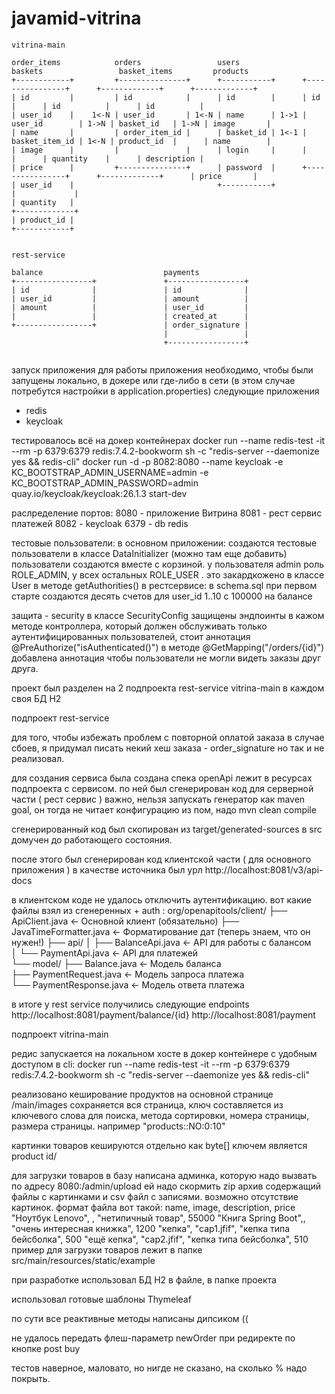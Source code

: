 # javamid-vitrina

```text
vitrina-main

order_items            orders                 users              baskets                 basket_items         products
+------------+         +---------------+      +-----------+      +----------------+      +-------------+      +-------------+
| id         |         | id            |      | id        |      | id             |      | id          |      | id          |
| user_id    |    1<-N | user_id       | 1<-N | name      | 1->1 | user_id        | 1->N | basket_id   | 1->N | image       |
| name       |         | order_item_id |      | basket_id | 1<-1 | basket_item_id | 1<-N | product_id  |      | name        |
| image      |         |               |      | login     |      |                |      | quantity    |      | description |
| price      |         +---------------+      | password  |      +----------------+      +-------------+      | price       |
| user_id    |                                +-----------+                                                                |             |
| quantity   |                                                                                                +-------------+
| product_id |                                                                                             
+------------+                                                                                             


rest-service

balance                           payments                             
+-----------------+               +-----------------+                  
| id              |               | id              | 
| user_id         |               | amount          | 
| amount          |               | user_id         | 
|                 |               | created_at      | 
+-----------------+               | order_signature | 
                                  |                 | 
                                  +-----------------+ 


```



запуск приложения
для работы приложения необходимо, чтобы были запущены локально, в докере или где-либо в сети 
(в этом случае потребутся настройки в application.properties) следующие приложения
- redis
- keycloak

тестировалось всё на докер контейнерах
docker run --name redis-test -it --rm -p 6379:6379 redis:7.4.2-bookworm sh -c "redis-server --daemonize yes && redis-cli"
docker run -d -p 8082:8080 --name keycloak -e KC_BOOTSTRAP_ADMIN_USERNAME=admin -e KC_BOOTSTRAP_ADMIN_PASSWORD=admin quay.io/keycloak/keycloak:26.1.3 start-dev

раслределение портов:
8080 - приложение Витрина
8081 - рест сервис платежей
8082 - keycloak
6379 - db redis


тестовые пользователи:
в основном приложении: 
создаются тестовые пользователи в классе DataInitializer (можно там еще добавить)
пользователи создаются вместе с корзиной.
у пользователя admin роль ROLE_ADMIN, у всех остальных ROLE_USER .
это закардкожено в классе User в методе getAuthorities()
в рестсервисе: 
в schema.sql при первом старте создаются десять счетов для user_id 1..10 с 100000 на балансе



защита - security
в классе SecurityConfig защищены эндпоинты
в кажом методе контроллера, который должен обслуживать только аутентифицированных пользователей,
стоит аннотация @PreAuthorize("isAuthenticated()")
в методе @GetMapping("/orders/{id}") добавлена аннотация 
чтобы пользователи не могли видеть заказы друг друга.


проект был разделен на 2 подпроекта
rest-service
vitrina-main
в каждом своя БД H2

подпроект rest-service

для того, чтобы избежать проблем с повторной оплатой заказа в случае сбоев, я придумал писать некий хеш заказа - order_signature
но так и не реализовал.

для создания сервиса была создана спека openApi
лежит в ресурсах подпроекта с сервисом.
по ней был сгенерирован код для серверной части ( рест сервис )
важно, нельзя запускать генератор как maven goal, он тогда не читает конфигурацию из пом,
надо mvn clean compile

сгенерированный код был скопирован из target/generated-sources в src
домучен до работающего состояния.

после этого был сгенерирован код клиентской части ( для основного приложения )
в качестве источника был урл http://localhost:8081/v3/api-docs

в клиентском коде не удалось отключить аутентификацию. вот какие файлы взял из сгенеренных + auth :
org/openapitools/client/
├── ApiClient.java                 ← Основной клиент (обязательно)
├── JavaTimeFormatter.java         ← Форматирование дат (теперь знаем, что он нужен!)
├── api/
│   ├── BalanceApi.java            ← API для работы с балансом  
│   └── PaymentApi.java            ← API для платежей  
└── model/
    ├── Balance.java               ← Модель баланса  
    ├── PaymentRequest.java        ← Модель запроса платежа  
    └── PaymentResponse.java       ← Модель ответа платежа

в итоге у rest service получились следующие endpoints
http://localhost:8081/payment/balance/{id}
http://localhost:8081/payment




подпроект vitrina-main

редис запускается на локальном хосте в докер контейнере с удобным доступом в cli:
docker run --name redis-test -it --rm -p 6379:6379 redis:7.4.2-bookworm sh -c "redis-server --daemonize yes && redis-cli"

реализовано кеширование продуктов на основной странице /main/images
сохраняется вся страница, ключ составляется из ключевого слова для поиска, 
метода сортировки, номера страницы, размера страницы. например  "products::NO:0:10"

картинки товаров кешируются отдельно как byte[] ключем является product id/




для загрузки товаров в базу написана админка, 
которую надо вызвать по адресу 8080:/admin/upload
ей надо скормить zip архив содержащий файлы с картинками и csv файл с записями. возможно отсутствие картинок.
формат файла вот такой:
name, image, description, price
"Ноутбук Lenovo", , "нетипичный товар", 55000
"Книга Spring Boot",, "очень интересная книжка", 1200
"кепка", "cap1.jfif", "кепка типа бейсболка", 500
"eщё кепка", "cap2.jfif", "кепка типа бейсболка", 510
пример для загрузки товаров лежит в папке src/main/resources/static/example

при разработке использовал БД H2 в файле, в папке проекта

использовал готовые шаблоны Thymeleaf

по сути все реактивные методы написаны дипсиком ((

не удалось передать флеш-параметр newOrder при редиректе по кнопке post buy

тестов наверное, маловато, но нигде не сказано, на сколько % надо покрыть.